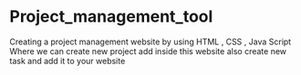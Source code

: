 # Project_management_tool
Creating a project management website by using HTML , CSS , Java Script Where we can create new project add inside this website also create new task and add it to your website 
